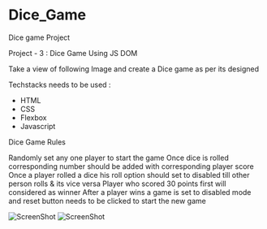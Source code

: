 # Dice_Game
Dice game Project

Project - 3 : Dice Game Using JS DOM

Take a view of following Image and create a Dice game as per its designed 




Techstacks needs to be used : 

- HTML
- CSS
- Flexbox 
- Javascript


Dice Game Rules

Randomly set any one player to start the game
Once dice is rolled corresponding number should be added with corresponding player score
Once a player rolled a dice his roll option should set to disabled till other person rolls & its vice versa
Player who scored 30 points first will considered as winner
After a player wins a game is set to disabled mode and reset button needs to be clicked to start the new game

![ScreenShot]()
![ScreenShot]()
